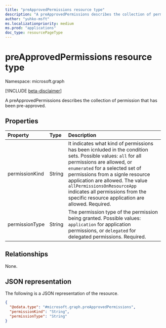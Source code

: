 ```yaml
---
title: "preApprovedPermissions resource type"
description: "A preApprovedPermissions describes the collection of permission that has been preApproved"
author: "yuhko-msft"
ms.localizationpriority: medium
ms.prod: "applications"
doc_type: resourcePageType
---
```


# preApprovedPermissions resource type

Namespace: microsoft.graph

[!INCLUDE [beta-disclaimer](../../includes/beta-disclaimer.md)]

A preApprovedPermissions describes the collection of permission that has been pre-approved.

## Properties
|Property|Type|Description|
|:---|:---|:---|
|permissionKind|String| It indicates what kind of permissions has been icnluded in the condition sets. Possible values: `all` for all  permissions are allowed, or `enumerated` for a selected set of permissions from a signle resource application are allowed. The value `allPermissionsOnResourceApp` indicates all permissions from the specific resource application are allowed. Required.|
|permissionType|String|The permission type of the permission being granted. Possible values: `application` for application permissions, or `delegated` for delegated permissions. Required.|

## Relationships
None.

## JSON representation
The following is a JSON representation of the resource.
<!-- {
  "blockType": "resource",
  "@odata.type": "microsoft.graph.preApprovedPermissions"
}
-->
``` json
{
  "@odata.type": "#microsoft.graph.preApprovedPermissions",
  "permissionKind": "String",
  "permissionType": "String"
}
```

